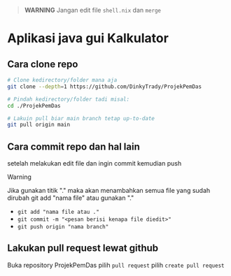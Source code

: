 > **WARNING** Jangan edit file `shell.nix` dan `merge`

# Aplikasi java gui Kalkulator

## Cara clone repo

```sh
# Clone kedirectory/folder mana aja
git clone --depth=1 https://github.com/DinkyTrady/ProjekPemDas

# Pindah kedirectory/folder tadi misal:
cd ./ProjekPemDas

# Lakuin pull biar main branch tetap up-to-date
git pull origin main
```

## Cara commit repo dan hal lain

setelah melakukan edit file dan ingin commit kemudian push

> [!WARNING]
> Jika gunakan titik "." maka akan menambahkan semua file yang sudah dirubah
> git add "nama file" atau gunakan "."

- `git add "nama file atau ."`
- `git commit -m "<pesan berisi kenapa file diedit>"`
- `git push origin "nama branch"`

## Lakukan pull request lewat github

Buka repository ProjekPemDas pilih `pull request` pilih `create pull request`
